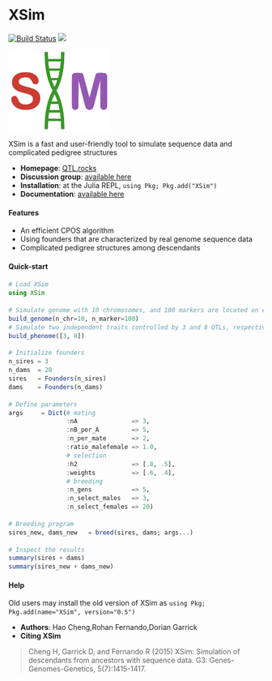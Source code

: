 # XSim

[![Build Status](https://travis-ci.org/reworkhow/XSim.jl.svg?branch=master)](https://travis-ci.org/reworkhow/XSim.jl)
[![](https://img.shields.io/badge/docs-latest-blue.svg)](https://reworkhow.github.io/XSim.jl/index.html)

<img src="docs/assets/logo.png" width=200 />

XSim is a fast and user-friendly tool to simulate sequence data and complicated pedigree structures

* **Homepage**: [QTL.rocks](https://QTL.rocks)
* **Discussion group**: [available here](https://groups.io/g/qtlrocks)
* **Installation**: at the Julia REPL, `using Pkg; Pkg.add("XSim")`
* **Documentation**: [available here](https://reworkhow.github.io/XSim.jl/index.html)

#### Features

* An efficient CPOS algorithm
* Using founders that are characterized by real genome sequence data
* Complicated pedigree structures among descendants

#### Quick-start

```Julia
# Load XSim
using XSim

# Simulate genome with 10 chromosomes, and 100 markers are located on each chromosome.
build_genome(n_chr=10, n_marker=100)
# Simulate two independent traits controlled by 3 and 8 QTLs, respectively.
build_phenome([3, 8])

# Initialize founders
n_sires = 3
n_dams  = 20
sires   = Founders(n_sires)
dams    = Founders(n_dams)

# Define parameters
args     = Dict(# mating
                :nA               => 3,
                :nB_per_A         => 5,
                :n_per_mate       => 2,
                :ratio_malefemale => 1.0,
                # selection
                :h2               => [.8, .5],
                :weights          => [.6, .4],
                # breeding
                :n_gens           => 5,
                :n_select_males   => 3,
                :n_select_females => 20)

# Breeding program
sires_new, dams_new   = breed(sires, dams; args...)

# Inspect the results
summary(sires + dams)
summary(sires_new + dams_new)

```


#### Help

Old users may install the old version of XSim as `using Pkg; Pkg.add(name="XSim", version="0.5")`

* **Authors**: Hao Cheng,Rohan Fernando,Dorian Garrick
* **Citing XSim** 

>Cheng H, Garrick D, and Fernando R (2015) XSim: Simulation of descendants from ancestors with sequence data. G3: Genes-Genomes-Genetics, 5(7):1415-1417.
